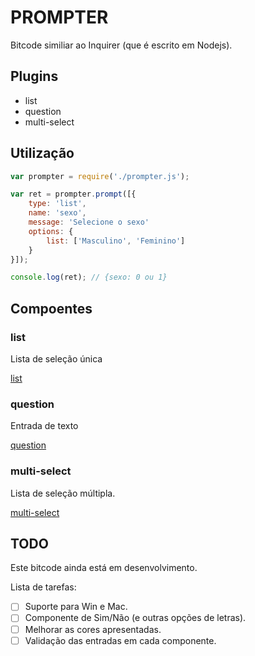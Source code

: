 # PROMPTER
Bitcode similiar ao Inquirer (que é escrito em Nodejs).

## Plugins
* list
* question
* multi-select

## Utilização

```js
var prompter = require('./prompter.js');

var ret = prompter.prompt([{
    type: 'list',
    name: 'sexo',
    message: 'Selecione o sexo'
    options: {
        list: ['Masculino', 'Feminino']
    }
}]);

console.log(ret); // {sexo: 0 ou 1}
```

## Compoentes

### list

Lista de seleção única

[list](assets/list.png)

### question

Entrada de texto

[question](assets/question.png)

### multi-select

Lista de seleção múltipla.

[multi-select](assets/multi-select.png)

## TODO

Este bitcode ainda está em desenvolvimento.

Lista de tarefas:
- [ ] Suporte para Win e Mac.
- [ ] Componente de Sim/Não (e outras opções de letras).
- [ ] Melhorar as cores apresentadas.
- [ ] Validação das entradas em cada componente.